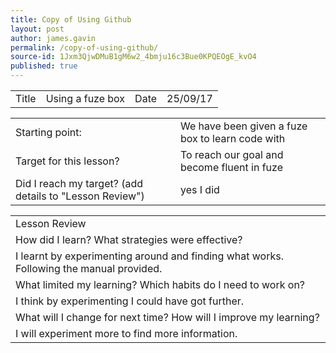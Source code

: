 ```yaml
---
title: Copy of Using Github
layout: post
author: james.gavin
permalink: /copy-of-using-github/
source-id: 1Jxm3QjwDMuB1gM6w2_4bmju16c3Bue0KPQEOgE_kvO4
published: true
---
```

<table>
  <tr>
    <td>Title</td>
    <td>Using a fuze box</td>
    <td>Date</td>
    <td>25/09/17</td>
  </tr>
</table>


<table>
  <tr>
    <td>Starting point:</td>
    <td>We have been given a fuze box to learn code with</td>
  </tr>
  <tr>
    <td>Target for this lesson?</td>
    <td>To reach our goal and become fluent in fuze</td>
  </tr>
  <tr>
    <td>Did I reach my target? 
(add details to "Lesson Review")</td>
    <td> yes I did</td>
  </tr>
</table>


<table>
  <tr>
    <td>Lesson Review</td>
  </tr>
  <tr>
    <td>How did I learn? What strategies were effective? </td>
  </tr>
  <tr>
    <td>I learnt by experimenting around and finding what works. Following the manual provided. </td>
  </tr>
  <tr>
    <td>What limited my learning? Which habits do I need to work on? </td>
  </tr>
  <tr>
    <td>I think by experimenting I could have got further.</td>
  </tr>
  <tr>
    <td>What will I change for next time? How will I improve my learning?</td>
  </tr>
  <tr>
    <td>I will experiment more to find more information.</td>
  </tr>
</table>


